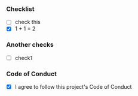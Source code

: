 ### Checklist

- [ ] check this
- [X] 1 + 1 = 2

### Another checks

- [ ] check1

### Code of Conduct

- [X] I agree to follow this project's Code of Conduct
